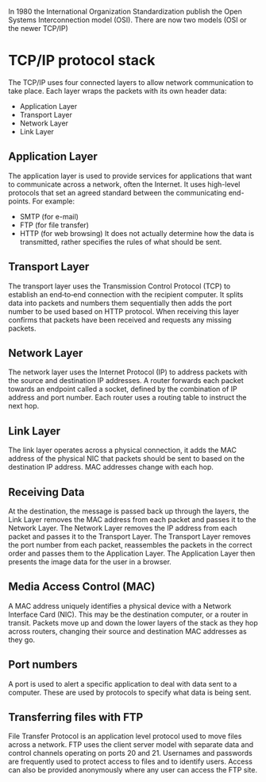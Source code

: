 In 1980 the International Organization Standardization publish the Open Systems Interconnection model (OSI). There are now two models (OSI or the newer TCP/IP)

# TCP/IP protocol stack
The TCP/IP uses four connected layers to allow network communication to take place. Each layer wraps the packets with its own header data:
- Application Layer
- Transport Layer
- Network Layer
- Link Layer

## Application Layer
The application layer is used to provide services for applications that want to communicate across a network, often the Internet. It uses high-level protocols that set an agreed standard between the communicating end-points. For example:
- SMTP (for e-mail)
- FTP (for file transfer)
- HTTP (for web browsing)
It does not actually determine how the data is transmitted, rather specifies the rules of what should be sent.

## Transport Layer
The transport layer uses the Transmission Control Protocol (TCP) to establish an end‐to‐end connection with the recipient computer. It splits data into packets and numbers them sequentially then adds the port number to be used based on HTTP protocol. When receiving this layer confirms that packets have been received and requests any missing packets.

## Network Layer
The network layer uses the Internet Protocol (IP) to address packets with the source and destination IP addresses. A router forwards each packet towards an endpoint called a socket, defined by the combination of IP address and port number. Each router uses a routing table to instruct the next hop.

## Link Layer
The link layer operates across a physical connection, it adds the MAC address of the physical NIC that packets should be sent to based on the destination IP address. MAC addresses change with each hop.

## Receiving Data
At the destination, the message is passed back up through the layers, the Link Layer removes the MAC address from each packet and passes it to the Network Layer. The Network Layer removes the IP address from each packet and passes it to the Transport Layer. The Transport Layer removes the port number from each packet, reassembles the packets in the correct order and passes them to the Application Layer. The Application Layer then presents the image data for the user in a browser.

## Media Access Control (MAC)
A MAC address uniquely identifies a physical device with a Network Interface Card (NIC). This may be the destination computer, or a router in transit. Packets move up and down the lower layers of the stack as they hop across routers, changing their source and destination MAC addresses as they go.

## Port numbers
A port is used to alert a specific application to deal with data sent to a computer. These are used by protocols to specify what data is being sent.

## Transferring files with FTP
File Transfer Protocol is an application level protocol used to move files across a network. FTP uses the client server model with separate data and control channels operating on ports 20 and 21. Usernames and passwords are frequently used to protect access to files and to identify users. Access can also be provided anonymously where any user can access the FTP site.